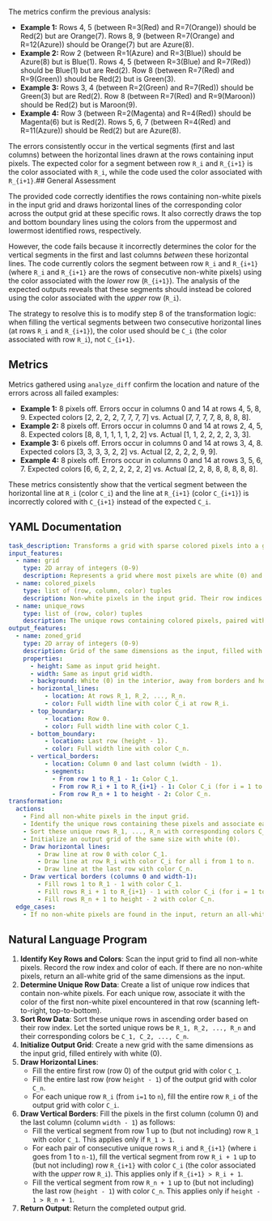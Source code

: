 The metrics confirm the previous analysis:
*   **Example 1:** Rows 4, 5 (between R=3(Red) and R=7(Orange)) should be Red(2) but are Orange(7). Rows 8, 9 (between R=7(Orange) and R=12(Azure)) should be Orange(7) but are Azure(8).
*   **Example 2:** Row 2 (between R=1(Azure) and R=3(Blue)) should be Azure(8) but is Blue(1). Rows 4, 5 (between R=3(Blue) and R=7(Red)) should be Blue(1) but are Red(2). Row 8 (between R=7(Red) and R=9(Green)) should be Red(2) but is Green(3).
*   **Example 3:** Rows 3, 4 (between R=2(Green) and R=7(Red)) should be Green(3) but are Red(2). Row 8 (between R=7(Red) and R=9(Maroon)) should be Red(2) but is Maroon(9).
*   **Example 4:** Row 3 (between R=2(Magenta) and R=4(Red)) should be Magenta(6) but is Red(2). Rows 5, 6, 7 (between R=4(Red) and R=11(Azure)) should be Red(2) but are Azure(8).

The errors consistently occur in the vertical segments (first and last columns) between the horizontal lines drawn at the rows containing input pixels. The expected color for a segment between row `R_i` and `R_{i+1}` is the color associated with `R_i`, while the code used the color associated with `R_{i+1}`.## General Assessment

The provided code correctly identifies the rows containing non-white pixels in the input grid and draws horizontal lines of the corresponding color across the output grid at these specific rows. It also correctly draws the top and bottom boundary lines using the colors from the uppermost and lowermost identified rows, respectively.

However, the code fails because it incorrectly determines the color for the vertical segments in the first and last columns *between* these horizontal lines. The code currently colors the segment between row `R_i` and `R_{i+1}` (where `R_i` and `R_{i+1}` are the rows of consecutive non-white pixels) using the color associated with the *lower* row (`R_{i+1}`). The analysis of the expected outputs reveals that these segments should instead be colored using the color associated with the *upper* row (`R_i`).

The strategy to resolve this is to modify step 8 of the transformation logic: when filling the vertical segments between two consecutive horizontal lines (at rows `R_i` and `R_{i+1}`), the color used should be `C_i` (the color associated with row `R_i`), not `C_{i+1}`.

## Metrics

Metrics gathered using `analyze_diff` confirm the location and nature of the errors across all failed examples:

*   **Example 1:** 8 pixels off. Errors occur in columns 0 and 14 at rows 4, 5, 8, 9. Expected colors [2, 2, 2, 2, 7, 7, 7, 7] vs. Actual [7, 7, 7, 7, 8, 8, 8, 8].
*   **Example 2:** 8 pixels off. Errors occur in columns 0 and 14 at rows 2, 4, 5, 8. Expected colors [8, 8, 1, 1, 1, 1, 2, 2] vs. Actual [1, 1, 2, 2, 2, 2, 3, 3].
*   **Example 3:** 6 pixels off. Errors occur in columns 0 and 14 at rows 3, 4, 8. Expected colors [3, 3, 3, 3, 2, 2] vs. Actual [2, 2, 2, 2, 9, 9].
*   **Example 4:** 8 pixels off. Errors occur in columns 0 and 14 at rows 3, 5, 6, 7. Expected colors [6, 6, 2, 2, 2, 2, 2, 2] vs. Actual [2, 2, 8, 8, 8, 8, 8, 8].

These metrics consistently show that the vertical segment between the horizontal line at `R_i` (color `C_i`) and the line at `R_{i+1}` (color `C_{i+1}`) is incorrectly colored with `C_{i+1}` instead of the expected `C_i`.

## YAML Documentation


```yaml
task_description: Transforms a grid with sparse colored pixels into a grid with colored horizontal zones defined by these pixels.
input_features:
  - name: grid
    type: 2D array of integers (0-9)
    description: Represents a grid where most pixels are white (0) and a few are colored.
  - name: colored_pixels
    type: list of (row, column, color) tuples
    description: Non-white pixels in the input grid. Their row indices and colors are significant. Column indices are irrelevant for determining the transformation rule.
  - name: unique_rows
    type: list of (row, color) tuples
    description: The unique rows containing colored pixels, paired with the color found in that row (first encountered if multiple). Sorted by row index. Let these be (R_1, C_1), (R_2, C_2), ..., (R_n, C_n).
output_features:
  - name: zoned_grid
    type: 2D array of integers (0-9)
    description: Grid of the same dimensions as the input, filled with colored horizontal zones and vertical borders.
    properties:
      - height: Same as input grid height.
      - width: Same as input grid width.
      - background: White (0) in the interior, away from borders and horizontal lines.
      - horizontal_lines:
          - location: At rows R_1, R_2, ..., R_n.
          - color: Full width line with color C_i at row R_i.
      - top_boundary:
          - location: Row 0.
          - color: Full width line with color C_1.
      - bottom_boundary:
          - location: Last row (height - 1).
          - color: Full width line with color C_n.
      - vertical_borders:
          - location: Column 0 and last column (width - 1).
          - segments:
            - From row 1 to R_1 - 1: Color C_1.
            - From row R_i + 1 to R_{i+1} - 1: Color C_i (for i = 1 to n-1).
            - From row R_n + 1 to height - 2: Color C_n.
transformation:
  actions:
    - Find all non-white pixels in the input grid.
    - Identify the unique rows containing these pixels and associate each row with its color.
    - Sort these unique rows R_1, ..., R_n with corresponding colors C_1, ..., C_n.
    - Initialize an output grid of the same size with white (0).
    - Draw horizontal lines:
        - Draw line at row 0 with color C_1.
        - Draw line at row R_i with color C_i for all i from 1 to n.
        - Draw line at the last row with color C_n.
    - Draw vertical borders (columns 0 and width-1):
        - Fill rows 1 to R_1 - 1 with color C_1.
        - Fill rows R_i + 1 to R_{i+1} - 1 with color C_i (for i = 1 to n-1).
        - Fill rows R_n + 1 to height - 2 with color C_n.
  edge_cases:
    - If no non-white pixels are found in the input, return an all-white grid.
```


## Natural Language Program

1.  **Identify Key Rows and Colors**: Scan the input grid to find all non-white pixels. Record the row index and color of each. If there are no non-white pixels, return an all-white grid of the same dimensions as the input.
2.  **Determine Unique Row Data**: Create a list of unique row indices that contain non-white pixels. For each unique row, associate it with the color of the first non-white pixel encountered in that row (scanning left-to-right, top-to-bottom).
3.  **Sort Row Data**: Sort these unique rows in ascending order based on their row index. Let the sorted unique rows be `R_1, R_2, ..., R_n` and their corresponding colors be `C_1, C_2, ..., C_n`.
4.  **Initialize Output Grid**: Create a new grid with the same dimensions as the input grid, filled entirely with white (0).
5.  **Draw Horizontal Lines**:
    *   Fill the entire first row (row 0) of the output grid with color `C_1`.
    *   Fill the entire last row (row `height - 1`) of the output grid with color `C_n`.
    *   For each unique row `R_i` (from `i=1` to `n`), fill the entire row `R_i` of the output grid with color `C_i`.
6.  **Draw Vertical Borders**: Fill the pixels in the first column (column 0) and the last column (column `width - 1`) as follows:
    *   Fill the vertical segment from row 1 up to (but not including) row `R_1` with color `C_1`. This applies only if `R_1 > 1`.
    *   For each pair of consecutive unique rows `R_i` and `R_{i+1}` (where `i` goes from 1 to `n-1`), fill the vertical segment from row `R_i + 1` up to (but not including) row `R_{i+1}` with color `C_i` (the color associated with the *upper* row `R_i`). This applies only if `R_{i+1} > R_i + 1`.
    *   Fill the vertical segment from row `R_n + 1` up to (but not including) the last row (`height - 1`) with color `C_n`. This applies only if `height - 1 > R_n + 1`.
7.  **Return Output**: Return the completed output grid.